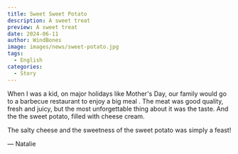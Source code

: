 ```yaml
---
title: Sweet Sweet Potato
description: A sweet treat
preview: A sweet treat
date: 2024-06-11
author: WindBones
image: images/news/sweet-potato.jpg
tags:
  - English
categories:
  - Story
---
```



When I was a kid, on major holidays like Mother's Day, our family would go to a barbecue restaurant to enjoy a big meal . The meat was good quality, fresh and juicy, but the most unforgettable thing about it was the taste. And the the sweet potato, filled with cheese cream.

The salty cheese and the sweetness of the sweet potato was simply a feast!

— Natalie